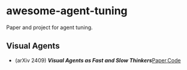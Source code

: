# awesome-agent-tuning
Paper and project for agent tuning. 


## Visual Agents
- (arXiv 2409) ***Visual Agents as Fast and Slow Thinkers***[Paper](https://arxiv.org/pdf/2408.08862),[Code](https://github.com/GuangyanS/Sys2-LLaVA)
